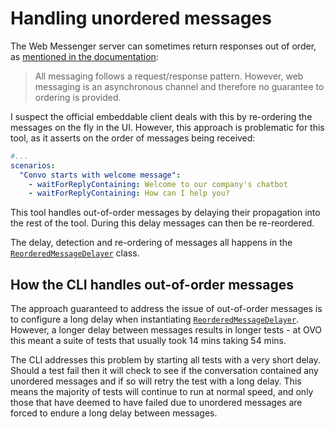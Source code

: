 # Handling unordered messages

The Web Messenger server can sometimes return responses out of order, as [mentioned in the documentation](https://developer.genesys.cloud/commdigital/digital/webmessaging/websocketapi#messaging):
> All messaging follows a request/response pattern. However, web messaging is an asynchronous
> channel and therefore no guarantee to ordering is provided.

I suspect the official embeddable client deals with this by re-ordering the messages on the fly in the UI. However,
this approach is problematic for this tool, as it asserts on the order of messages being received:

```yaml
#...
scenarios:
  "Convo starts with welcome message":
    - waitForReplyContaining: Welcome to our company's chatbot
    - waitForReplyContaining: How can I help you?
```

This tool handles out-of-order messages by delaying their propagation into the rest of the tool. During this delay messages
can then be re-reordered.

The delay, detection and re-ordering of messages all happens in the [`ReorderedMessageDelayer`](./api/classes/ReorderedMessageDelayer.md) class.

## How the CLI handles out-of-order messages

The approach guaranteed to address the issue of out-of-order messages is to configure a long delay when instantiating [`ReorderedMessageDelayer`](./api/classes/ReorderedMessageDelayer.md).
However, a longer delay between messages results in longer tests - at OVO this meant a suite of tests that usually took 14 mins taking 54 mins.

The CLI addresses this problem by starting all tests with a very short delay. Should a test fail then it will check to see if
the conversation contained any unordered messages and if so will retry the test with a long delay. This means the majority of tests
will continue to run at normal speed, and only those that have deemed to have failed due to unordered messages are forced to endure a
long delay between messages.
